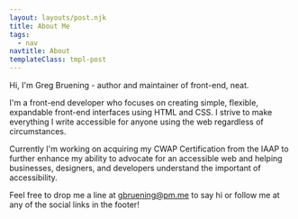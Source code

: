 ```yaml
---
layout: layouts/post.njk
title: About Me
tags:
  - nav
navtitle: About
templateClass: tmpl-post
---
```


<!-- <img src="../img/greg-portrait.jpg" alt="Portrait photo of Greg Bruening, dressed in a gray jacket, standing in front of greenery at the National Arboretum." style="float:left;" /> -->

Hi, I'm Greg Bruening - author and maintainer of front-end, neat.

I'm a front-end developer who focuses on creating simple, flexible, expandable front-end interfaces using HTML and CSS. I strive to make everything I write accessible for anyone using the web regardless of circumstances.

Currently I'm working on acquiring my CWAP Certification from the IAAP to further enhance my ability to advocate for an accessible web and helping businesses, designers, and developers understand the important of accessibility.

Feel free to drop me a line at [gbruening@pm.me](mailto:gbruening@pm.me) to say hi or follow me at any of the social links in the footer!